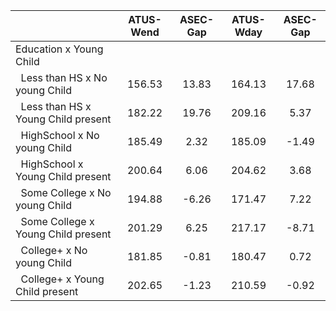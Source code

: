 
|                      |    ATUS-Wend |     ASEC-Gap |    ATUS-Wday |     ASEC-Gap |
| -------------------- | :----------: | :----------: | :----------: | :----------: |
| Education x Young Child |              |              |              |              |
| &nbsp;&nbsp;Less than HS x No young Child |       156.53 |        13.83 |       164.13 |        17.68 |
| &nbsp;&nbsp;Less than HS x Young Child present |       182.22 |        19.76 |       209.16 |         5.37 |
| &nbsp;&nbsp;HighSchool x No young Child |       185.49 |         2.32 |       185.09 |        -1.49 |
| &nbsp;&nbsp;HighSchool x Young Child present |       200.64 |         6.06 |       204.62 |         3.68 |
| &nbsp;&nbsp;Some College x No young Child |       194.88 |        -6.26 |       171.47 |         7.22 |
| &nbsp;&nbsp;Some College x Young Child present |       201.29 |         6.25 |       217.17 |        -8.71 |
| &nbsp;&nbsp;College+ x No young Child |       181.85 |        -0.81 |       180.47 |         0.72 |
| &nbsp;&nbsp;College+ x Young Child present |       202.65 |        -1.23 |       210.59 |        -0.92 |

